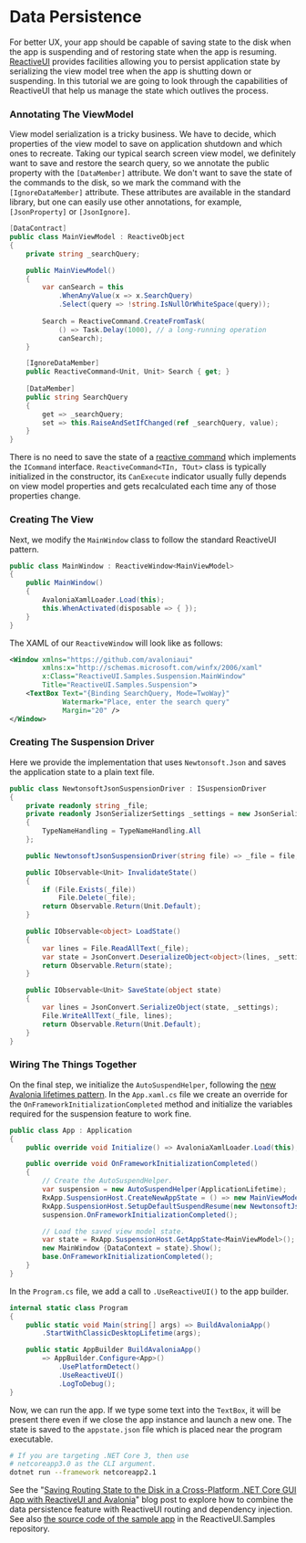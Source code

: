# Data Persistence

For better UX, your app should be capable of saving state to the disk when the app is suspending and of restoring state when the app is resuming. [ReactiveUI](https://reactiveui.net/) provides facilities allowing you to persist application state by serializing the view model tree when the app is shutting down or suspending. In this tutorial we are going to look through the capabilities of ReactiveUI that help us manage the state which outlives the process.

### Annotating The ViewModel

View model serialization is a tricky business. We have to decide, which properties of the view model to save on application shutdown and which ones to recreate. Taking our typical search screen view model, we definitely want to save and restore the search query, so we annotate the public property with the `[DataMember]` attribute. We don't want to save the state of the commands to the disk, so we mark the command with the `[IgnoreDataMember]` attribute. These attributes are available in the standard library, but one can easily use other annotations, for example, `[JsonProperty]` or `[JsonIgnore]`.

```csharp
[DataContract]
public class MainViewModel : ReactiveObject
{
    private string _searchQuery;

    public MainViewModel() 
    {
        var canSearch = this
            .WhenAnyValue(x => x.SearchQuery)
            .Select(query => !string.IsNullOrWhiteSpace(query));
        
        Search = ReactiveCommand.CreateFromTask(
            () => Task.Delay(1000), // a long-running operation
            canSearch);
    }

    [IgnoreDataMember]
    public ReactiveCommand<Unit, Unit> Search { get; }
    
    [DataMember]
    public string SearchQuery 
    {
        get => _searchQuery;
        set => this.RaiseAndSetIfChanged(ref _searchQuery, value);
    }
}
```

There is no need to save the state of a [reactive command](https://reactiveui.net/docs/handbook/commands/) which implements the `ICommand` interface. `ReactiveCommand<TIn, TOut>` class is typically initialized in the constructor, its `CanExecute` indicator usually fully depends on view model properties and gets recalculated each time any of those properties change.

### Creating The View

Next, we modify the `MainWindow` class to follow the standard ReactiveUI pattern.

```csharp
public class MainWindow : ReactiveWindow<MainViewModel>
{
    public MainWindow()
    {
        AvaloniaXamlLoader.Load(this);
        this.WhenActivated(disposable => { });
    }
}
```

The XAML of our `ReactiveWindow` will look like as follows:

```xml
<Window xmlns="https://github.com/avaloniaui"
        xmlns:x="http://schemas.microsoft.com/winfx/2006/xaml"
        x:Class="ReactiveUI.Samples.Suspension.MainWindow"
        Title="ReactiveUI.Samples.Suspension">
    <TextBox Text="{Binding SearchQuery, Mode=TwoWay}"
             Watermark="Place, enter the search query"
             Margin="20" />
</Window>
```

### Creating The Suspension Driver

Here we provide the implementation that uses `Newtonsoft.Json` and saves the application state to a plain text file.

```csharp
public class NewtonsoftJsonSuspensionDriver : ISuspensionDriver
{
    private readonly string _file;
    private readonly JsonSerializerSettings _settings = new JsonSerializerSettings
    {
        TypeNameHandling = TypeNameHandling.All
    };

    public NewtonsoftJsonSuspensionDriver(string file) => _file = file;

    public IObservable<Unit> InvalidateState()
    {
        if (File.Exists(_file)) 
            File.Delete(_file);
        return Observable.Return(Unit.Default);
    }

    public IObservable<object> LoadState()
    {
        var lines = File.ReadAllText(_file);
        var state = JsonConvert.DeserializeObject<object>(lines, _settings);
        return Observable.Return(state);
    }

    public IObservable<Unit> SaveState(object state)
    {
        var lines = JsonConvert.SerializeObject(state, _settings);
        File.WriteAllText(_file, lines);
        return Observable.Return(Unit.Default);
    }
}
```

### Wiring The Things Together

On the final step, we initialize the `AutoSuspendHelper`, following the [new Avalonia lifetimes pattern](https://docs.avaloniaui.net/docs/concepts/application-lifetimes). In the `App.xaml.cs` file we create an override for the `OnFrameworkInitializationCompleted` method and initialize the variables required for the suspension feature to work fine.

```csharp
public class App : Application
{
    public override void Initialize() => AvaloniaXamlLoader.Load(this);

    public override void OnFrameworkInitializationCompleted()
    {
        // Create the AutoSuspendHelper.
        var suspension = new AutoSuspendHelper(ApplicationLifetime);
        RxApp.SuspensionHost.CreateNewAppState = () => new MainViewModel();
        RxApp.SuspensionHost.SetupDefaultSuspendResume(new NewtonsoftJsonSuspensionDriver("appstate.json"));
        suspension.OnFrameworkInitializationCompleted();

        // Load the saved view model state.
        var state = RxApp.SuspensionHost.GetAppState<MainViewModel>();
        new MainWindow {DataContext = state}.Show();
        base.OnFrameworkInitializationCompleted();
    }
}
```

In the `Program.cs` file, we add a call to `.UseReactiveUI()` to the app builder.

```csharp
internal static class Program
{
    public static void Main(string[] args) => BuildAvaloniaApp()
        .StartWithClassicDesktopLifetime(args);

    public static AppBuilder BuildAvaloniaApp()
        => AppBuilder.Configure<App>()
            .UsePlatformDetect()
            .UseReactiveUI()
            .LogToDebug();
}
```

Now, we can run the app. If we type some text into the `TextBox`, it will be present there even if we close the app instance and launch a new one. The state is saved to the `appstate.json` file which is placed near the program executable.

```bash
# If you are targeting .NET Core 3, then use
# netcoreapp3.0 as the CLI argument.
dotnet run --framework netcoreapp2.1
```

See the "[Saving Routing State to the Disk in a Cross-Platform .NET Core GUI App with ReactiveUI and Avalonia](https://habr.com/ru/post/462307/)" blog post to explore how to combine the data persistence feature with ReactiveUI routing and dependency injection. See also [the source code of the sample app](https://github.com/reactiveui/ReactiveUI.Samples/tree/a7d06759e27fa17f9c6a77018362a2f8e0c30fa6/avalonia) in the ReactiveUI.Samples repository.